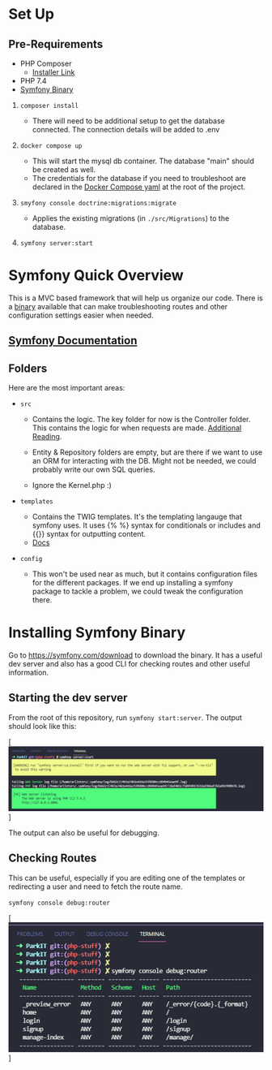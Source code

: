 
# Set Up
## Pre-Requirements
- PHP Composer
	- [Installer Link](https://getcomposer.org/download/)
- PHP 7.4
- [Symfony Binary](#installing-symfony-binary) 

1. `composer install`
	- There will need to be additional setup to get the database connected. The connection details will be added to .env

2. `docker compose up`
	- This will start the mysql db container. The database "main" should be created as well. 
	- The credentials for the database if you need to troubleshoot are declared in the [Docker Compose yaml](./docker-compose.yaml) at the root of the project.

3. `smyfony console doctrine:migrations:migrate`
	- Applies the existing migrations (in `./src/Migrations`) to the database.
3. `symfony server:start`



# Symfony Quick Overview
This is a MVC based framework that will help us organize our code. There is a [binary](#installing-symfony-binary) available that can make troubleshooting routes and other configuration settings easier when needed.

## [Symfony Documentation](https://symfony.com/doc/current/index.html)


## Folders
Here are the most important areas:
-	`src`
	- Contains the logic. The key folder for now is the Controller folder. This contains the logic for when requests are made. [Additional Reading](https://symfony.com/doc/current/controller.html).

	- Entity & Repository folders are empty, but are there if we want to use an ORM for interacting with the DB. Might not be needed, we could probably write our own SQL queries.

	- Ignore the Kernel.php :)

- `templates`
	- Contains the TWIG templates. It's the templating langauge that symfony uses. It uses {% %} syntax for conditionals or includes and {{}} syntax for outputting content.
	- [Docs](https://twig.symfony.com/doc/3.x/)

- `config`
	- This won't be used near as much, but it contains configuration files for the different packages. If we end up installing a symfony package to tackle a problem, we could tweak the configuration there.

# Installing Symfony Binary
Go to https://symfony.com/download to download the binary. It has a useful dev server and also has a good CLI for checking routes and other useful information.

## Starting the dev server
From the root of this repository, run `symfony start:server`. The output should look like this:

[![server-start](./docs/symfony-server-start.png)]

The output can also be useful for debugging.

## Checking Routes
This can be useful, especially if you are editing one of the templates or redirecting a user and need to fetch the route name.

`symfony console debug:router`

[![debug-route](./docs/symfony-debug-router.png)]

